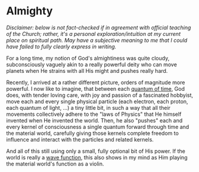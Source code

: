 # Almighty

_Disclaimer: below is not fact-checked if in agreement with official teaching of the Church;
rather, it's a personal exploration/intuition at my current place on spiritual path.
May have a subjective meaning to me that I could have failed to fully clearly express in writing._

For a long time, my notion of God's almightiness
was quite cloudy, subconsciously vaguely akin to
a really powerful deity who can 
move planets when He strains with all His might
and pushes really hard.

Recently, I arrived at a rather different picture,
orders of magnitude more powerful.
I now like to imagine,
that between each [quantum of time](https://en.wikipedia.org/wiki/Chronon),
God does, with tender loving care,
with joy and passion of a fascinated hobbyist,
move each and every single physical particle
(each electron, each proton, each quantum of light, ...)
a tiny little bit,
in such a way
that all their movements collectively adhere to the "laws of Physics"
that He himself invented
when He invented the world.
Then, he also
"pushes" each and every kernel of consciousness
a single quantum forward
through time and the material world,
carefully giving those kernels complete freedom
to influence and interact with the particles
and related kernels.

And all of this still using only a small,
fully optional bit of His power.
If the world is really a [wave function](https://en.wikipedia.org/wiki/Wave_function),
this also shows in my mind
as Him playing the material world's function as a violin.
